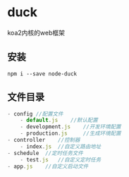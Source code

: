 # duck
koa2内核的web框架

## 安装

`npm i --save node-duck`

## 文件目录

```javascript
- config //配置文件
    - default.js    //默认配置
    - development.js    //开发环境配置
    - production.js     //生成环境配置
- controller    //控制器
    - index.js  //自定义路由地址
- schedule  //定时任务文件
    - test.js   //自定义定时任务
- app.js    //自定义启动文件
```